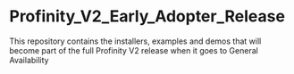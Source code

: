 # Profinity_V2_Early_Adopter_Release
This repository contains the installers, examples and demos that will become part of the full Profinity V2 release when it goes to General Availability
